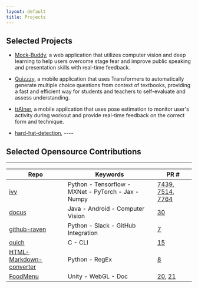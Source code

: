 ```yaml
---
layout: default
title: Projects
---
```


## Selected Projects

- [Mock-Buddy](https://github.com/Karthick47v2/mock-buddy), a web application that utilizes computer vision and deep learning to help users overcome stage fear and improve public speaking and presentation skills with real-time feedback.
- [Quizzzy](https://github.com/Karthick47v2/quizzzy), a mobile application that uses Transformers to automatically generate multiple choice questions from context of textbooks, providing a fast and efficient way for students and teachers to self-evaluate and assess understanding.
- [trAIner](https://github.com/Karthick47v2/trAIner), a mobile application that uses pose estimation to monitor user's activity during workout and provide real-time feedback on the correct form and technique.

- [hard-hat-detection](https://github.com/Karthick47v2/hard-hat-detection), ----

## Selected Opensource Contributions

---

| Repo                                                                                 | Keywords                                            | PR #                                                                                                                                                 |
| ------------------------------------------------------------------------------------ | --------------------------------------------------- | ---------------------------------------------------------------------------------------------------------------------------------------------------- |
| [ivy](https://github.com/unifyai/ivy)                                                | Python - Tensorflow - MXNet - PyTorch - Jax - Numpy | [7439](https://github.com/unifyai/ivy/pull/7439), [7514](https://github.com/unifyai/ivy/pull/7514), [7764](https://github.com/unifyai/ivy/pull/7764) |
| [docus](https://github.com/Breta01/docus)                                            | Java - Android - Computer Vision                    | [30](https://github.com/Breta01/docus/pull/30)                                                                                                       |
| [github-raven](https://github.com/brleinad/github-raven)                             | Python - Slack - GitHub Integration                 | [7](https://github.com/brleinad/github-raven/pull/7)                                                                                                 |
| [quich](https://github.com/Usbac/quich)                                              | C - CLI                                             | [15](https://github.com/Usbac/quich/pull/15)                                                                                                         |
| [HTML-Markdown-converter](https://github.com/prakhartiwari0/HTML-MarkDown-Converter) | Python - RegEx                                      | [8](https://github.com/prakhartiwari0/HTML-MarkDown-Converter/pull/8)                                                                                |
| [FoodMenu](https://github.com/pranshi112/FoodMenu)                                   | Unity - WebGL - Doc                                 | [20](https://github.com/pranshi112/FoodMenu/pull/20), [21](https://github.com/pranshi112/FoodMenu/pull/21)                                           |
